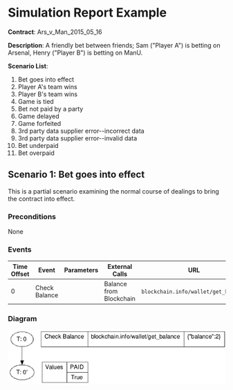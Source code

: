 # Simulation Report Example

**Contract**: Ars_v_Man_2015_05_16

**Description**: A friendly bet between friends; Sam ("Player A") is betting on Arsenal, Henry ("Player B") is betting on ManU.

**Scenario List**:

1. Bet goes into effect
1. Player A's team wins
1. Player B's team wins
1. Game is tied
1. Bet not paid by a party
1. Game delayed
1. Game forfeited
1. 3rd party data supplier error--incorrect data
1. 3rd party data supplier error--invalid data
1. Bet underpaid
1. Bet overpaid

## Scenario 1: Bet goes into effect

This is a partial scenario examining the normal course of dealings to bring the contract into effect.

### Preconditions

None

### Events

Time Offset|Event|Parameters|External Calls|URL|Results
---|---|---|---|---|---
0|Check Balance||Balance from Blockchain|`blockchain.info/wallet/get_balance`|`{"balance":2}`

### Diagram

![Scenario 1](./images/scenario_1.png)


